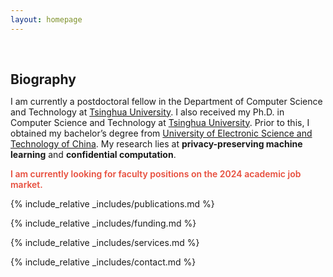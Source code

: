 ```yaml
---
layout: homepage
---
```


<h1 id="about-me"></h1>

<h2 style="margin: 60px 0px 10px;">Biography</h2>

I am currently a postdoctoral fellow in the Department of Computer Science and Technology at [Tsinghua University](https://www.tsinghua.edu.cn/). I also received my Ph.D. in Computer Science and Technology at [Tsinghua University](https://www.tsinghua.edu.cn/). Prior to this, I obtained my bachelor’s degree from [University of Electronic Science and Technology of China](https://www.uestc.edu.cn/). My research lies at **privacy-preserving machine learning** and **confidential computation**.

<strong style="color:#e74d3c; font-weight:600"><strong style="color:#e74d3c; font-weight:600">I am currently looking for faculty positions on the 2024 academic job market.</strong></strong>

{% include_relative _includes/publications.md %}

{% include_relative _includes/funding.md %}

{% include_relative _includes/services.md %}

{% include_relative _includes/contact.md %}
